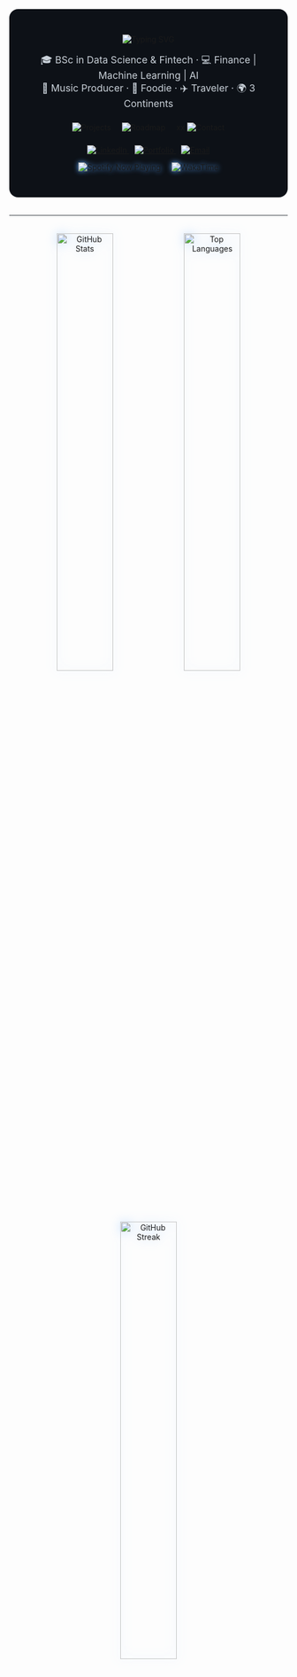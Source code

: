 
<!-- ==================== Hero & Quick Nav ==================== -->
<div align="center" style="background: #0D1117; padding: 2rem; border-radius: 1rem;">

  <!-- Animated Intro -->
  <img
    src="https://readme-typing-svg.demolab.com?font=Inconsolata&size=48&pause=300&color=58A6FF&center=true&width=1200&lines=%E2%9C%A9+Hi,+I'm+Shourya+%E2%9C%A9"
    alt="Typing SVG"
  />

  <!-- Fun Facts -->
  <p style="color: #C9D1D9; font-size: 1.1rem; margin-top: 1rem;">
    🎓 BSc in Data Science & Fintech · 💻 Finance | Machine Learning | AI<br/>
    🎵 Music Producer · 🍣 Foodie · ✈️ Traveler · 🌍 3 Continents
  </p>

  <!-- Quick-Nav Tiles -->
  <p style="margin: 1.5rem 0;">
    <a href="#featured-projects" style="text-decoration: none; margin: 0 .5rem;">
      <img src="https://img.shields.io/badge/-Projects-24292F?style=for-the-badge&logo=github&logoColor=58A6FF" alt="Projects"/>
    </a>
    <a href="#roadmap-progress" style="text-decoration: none; margin: 0 .5rem;">
      <img src="https://img.shields.io/badge/-Roadmap-24292F?style=for-the-badge&logo=roadmap&logoColor=58A6FF" alt="Roadmap"/>
    </a>
    <a href="#contact" style="text-decoration: none; margin: 0 .5rem;">xx
      <img src="https://img.shields.io/badge/-Contact-24292F?style=for-the-badge&logo=mail&logoColor=58A6FF" alt="Contact"/>
    </a>
  </p>

  <!-- Social & Now Playing / Coding -->
  <p>
    <a href="http://linkedin.com/in/shouryadav" style="margin: 0 .3rem;">
      <img src="https://img.shields.io/badge/LinkedIn-Connect-blue?style=for-the-badge&logo=linkedin&logoColor=white" alt="LinkedIn"/>
    </a>
    <a href="https://shourya0523.github.io/portfolio_site/" style="margin: 0 .3rem;">
      <img src="https://img.shields.io/badge/Portfolio-View%20Work-gray?style=for-the-badge&logo=github&logoColor=white" alt="Portfolio"/>
    </a>
    <a href="mailto:yadav.sho@northeastern.edu" style="margin: 0 .3rem;">
      <img src="https://img.shields.io/badge/Email-Say%20Hi-red?style=for-the-badge&logo=gmail&logoColor=white" alt="Email"/>
    </a>
  </p>

  <p>
    <img src="https://spotify-readme.now.sh/api/v1/now-playing" alt="Spotify Now Playing" style="margin: 0 .5rem; filter: drop-shadow(0 0 5px #58A6FF);" />
    <img src="https://wakatime.com/badge/user/your-id.svg" alt="WakaTime" style="margin: 0 .5rem; filter: drop-shadow(0 0 5px #58A6FF);" />
  </p>

</div>

<!-- ==================== SVG Divider ==================== -->
<hr style="border: none; height: 1px; background-color: #30363D; margin: 2rem 0;" />

<!-- ==================== Stats & Streaks ==================== -->
<div align="center">

  <p>
    <img
      src="https://github-readme-stats.vercel.app/api?username=shourya0523&show_icons=true&theme=dark&bg_color=0D1117&text_color=C9D1D9&icon_color=58A6FF"
      width="45%"
      alt="GitHub Stats"
      style="border-radius: 0.5rem; filter: drop-shadow(0 0 10px rgba(88,166,255,0.4)); transition: transform .2s;"
      onmouseover="this.style.transform='scale(1.03)';" onmouseout="this.style.transform='scale(1)';"
    />
    <img
      src="https://github-readme-stats.vercel.app/api/top-langs/?username=shourya0523&layout=compact&theme=dark&bg_color=0D1117&text_color=C9D1D9"
      width="45%"
      alt="Top Languages"
      style="border-radius: 0.5rem; filter: drop-shadow(0 0 10px rgba(88,166,255,0.4)); transition: transform .2s;"
      onmouseover="this.style.transform='scale(1.03)';" onmouseout="this.style.transform='scale(1)';"
    />
  </p>

  <p>
    <img
      src="https://github-readme-streak-stats.herokuapp.com?user=shourya0523&theme=dark&border=58A6FF"
      width="45%"
      alt="GitHub Streak"
      style="border-radius: 0.5rem; margin: 1rem; filter: drop-shadow(0 0 10px rgba(88,166,255,0.4));"
    />
    <img
      src="https://github-profile-trophy.vercel.app/?username=shourya0523&theme=dark&margin-w=15&margin-h=15"
      width="45%"
      alt="Trophies"
      style="border-radius: 0.5rem; margin: 1rem; filter: drop-shadow(0 0 10px rgba(88,166,255,0.4));"
    />
  </p>

</div>

<!-- ==================== Roadmap & Progress ==================== -->
<details id="roadmap-progress">
  <summary style="cursor: pointer; color: #58A6FF; font-weight: bold;">🛣️ What I'm Learning </summary>
  
- [ ] ES6+ Deep Dive
- [ ] AWS for AI
- [ ] AWS for Cloud
      
</details> <!-- ==================== Visitor Counter & Tip ==================== --> <p align="center" style="margin-top: 2rem;"> <img src="https://visitor-badge.laobi.icu/badge?page_id=shourya0523.shourya0523&style=for-the-badge&color=58A6FF" alt="Visitor Counter" /> </p>
⚡️ Tip: I’m currently accepting co-op inquiries for Summer ’26!

<!-- ==================== Footer ==================== --> 
<p align="center" style="margin-top: 3rem; color: #8B949E;"> Thanks for stopping by! </p> ```

